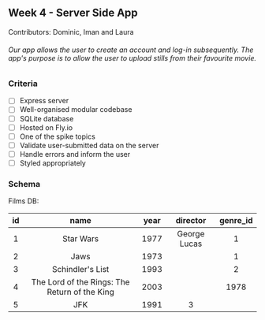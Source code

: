 ## Week 4 - Server Side App

Contributors: Dominic, Iman and Laura

###### Our app allows the user to create an account and log-in subsequently. The app's purpose is to allow the user to upload stills from their favourite movie. 

### Criteria

- [ ] Express server
- [ ] Well-organised modular codebase
- [ ] SQLite database
- [ ] Hosted on Fly.io
- [ ] One of the spike topics
- [ ] Validate user-submitted data on the server
- [ ] Handle errors and inform the user
- [ ] Styled appropriately

### Schema

Films DB:

| id | name                                         | year      | director  | genre_id |
|:--:|:----------------------------------------:    |:-------------:|:------:   |:---------:|                                                                             
| 1  | Star Wars                                    | 1977          | George Lucas         | 1         |
| 2  | Jaws                                         | 1973          |    | 1         |
| 3  | Schindler's List                             | 1993          |    | 2         |                              
| 4  | The Lord of the Rings: The Return of the King| 2003          |       | 1978   | 2         |                   
| 5  | JFK                                          | 1991          | 3         |     |



